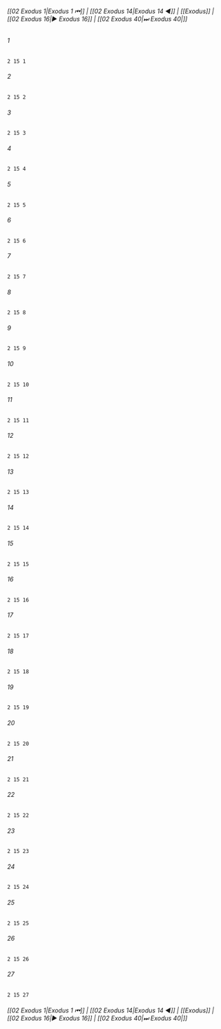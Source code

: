
###### [[02 Exodus 1|Exodus 1 ⏮]] | [[02 Exodus 14|Exodus 14 ◀]] | [[Exodus]] | [[02 Exodus 16|▶ Exodus 16]] | [[02 Exodus 40|⏭ Exodus 40|]]

###### 1
``` verse
2 15 1 
```
###### 2
``` verse
2 15 2 
```
###### 3
``` verse
2 15 3 
```
###### 4
``` verse
2 15 4 
```
###### 5
``` verse
2 15 5 
```
###### 6
``` verse
2 15 6 
```
###### 7
``` verse
2 15 7 
```
###### 8
``` verse
2 15 8 
```
###### 9
``` verse
2 15 9 
```
###### 10
``` verse
2 15 10 
```
###### 11
``` verse
2 15 11 
```
###### 12
``` verse
2 15 12 
```
###### 13
``` verse
2 15 13 
```
###### 14
``` verse
2 15 14 
```
###### 15
``` verse
2 15 15 
```
###### 16
``` verse
2 15 16 
```
###### 17
``` verse
2 15 17 
```
###### 18
``` verse
2 15 18 
```
###### 19
``` verse
2 15 19 
```
###### 20
``` verse
2 15 20 
```
###### 21
``` verse
2 15 21 
```
###### 22
``` verse
2 15 22 
```
###### 23
``` verse
2 15 23 
```
###### 24
``` verse
2 15 24 
```
###### 25
``` verse
2 15 25 
```
###### 26
``` verse
2 15 26 
```
###### 27
``` verse
2 15 27 
```

###### [[02 Exodus 1|Exodus 1 ⏮]] | [[02 Exodus 14|Exodus 14 ◀]] | [[Exodus]] | [[02 Exodus 16|▶ Exodus 16]] | [[02 Exodus 40|⏭ Exodus 40|]]

